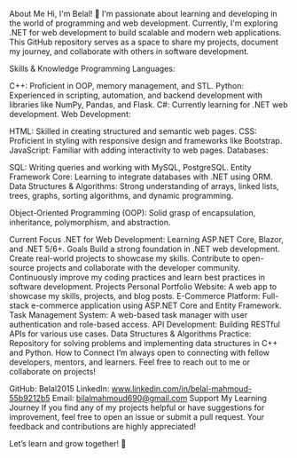 About Me
Hi, I'm Belal! 👋 I'm passionate about learning and developing in the world of programming and web development. Currently, 
I'm exploring .NET for web development to build scalable and modern web applications. 
This GitHub repository serves as a space to share my projects, document my journey, and collaborate with others in software development.

Skills & Knowledge
Programming Languages:

C++: Proficient in OOP, memory management, and STL.
Python: Experienced in scripting, automation, and backend development with libraries like NumPy, Pandas, and Flask.
C#: Currently learning for .NET web development.
Web Development:

HTML: Skilled in creating structured and semantic web pages.
CSS: Proficient in styling with responsive design and frameworks like Bootstrap.
JavaScript: Familiar with adding interactivity to web pages.
Databases:

SQL: Writing queries and working with MySQL, PostgreSQL.
Entity Framework Core: Learning to integrate databases with .NET using ORM.
Data Structures & Algorithms:
Strong understanding of arrays, linked lists, trees, graphs, sorting algorithms, and dynamic programming.

Object-Oriented Programming (OOP):
Solid grasp of encapsulation, inheritance, polymorphism, and abstraction.

Current Focus
.NET for Web Development: Learning ASP.NET Core, Blazor, and .NET 5/6+.
Goals
Build a strong foundation in .NET web development.
Create real-world projects to showcase my skills.
Contribute to open-source projects and collaborate with the developer community.
Continuously improve my coding practices and learn best practices in software development.
Projects
Personal Portfolio Website: A web app to showcase my skills, projects, and blog posts.
E-Commerce Platform: Full-stack e-commerce application using ASP.NET Core and Entity Framework.
Task Management System: A web-based task manager with user authentication and role-based access.
API Development: Building RESTful APIs for various use cases.
Data Structures & Algorithms Practice: Repository for solving problems and implementing data structures in C++ and Python.
How to Connect
I’m always open to connecting with fellow developers, mentors, and learners. Feel free to reach out to me or collaborate on projects!

GitHub: Belal2015
LinkedIn: www.linkedin.com/in/belal-mahmoud-55b9212b5
Email: bilalmahmoud690@gmail.com
Support My Learning Journey
If you find any of my projects helpful or have suggestions for improvement,
feel free to open an issue or submit a pull request. Your feedback and contributions are highly appreciated!

Let’s learn and grow together! 🚀

